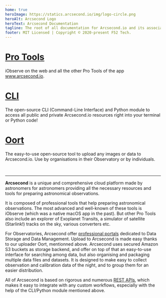 ```yaml
---
home: true 
heroImage: https://statics.arcsecond.io/img/logo-circle.png
heroAlt: Arcsecond Logo 
heroText: Arcsecond Documentation 
tagline: The root of all documentation for Arcsecond.io and its associated tools. 
footer: MIT Licensed | Copyright © 2020-present F52 Tech.
---
```


# [Pro Tools](https://docs.arcsecond.io/tools)

iObserve on the web and all the other Pro Tools of the app www.arcsecond.io.

# [CLI](https://docs.arcsecond.io/cli)

The open-source CLI (Command-Line Interface) and Python module to access all
public and private Arcsecond.io resources right into your terminal or Python
code!

# [Oort](https://docs.arcsecond.io/oort)

The easy-to-use open-source tool to upload any images or data to Arcsecond.io.
Use by organisations in their Observatory or by individuals.

<br/>

---

**Arcsecond** is a unique and comprehensive cloud platform made by 
astronomers for astronomers providing all the necessary resources and tools for 
preparing astronomical observations.

It is composed of professional tools that help preparing astronomical
observations. The most advanced and well-known of these tools is iObserve
(which was a native macOS app in the past). But other Pro Tools also include an
explorer of Exoplanet Transits, a simulator of satellite (Starlink!)
tracks on the sky, various converters etc.

For Observatories, Arcsecond offer 
[professional portals](https://www.arcsecond.io/portals) dedicated to Data
Storage and Data Management. Upload to Arcsecond is made easy thanks to our
uploader Oort, mentionned above. Arcsecond uses secured Amazon S3 buckets as
storage backend, and offer on top of that an easy-to-use interface for searching
among data, but also organising and packaging multiple data files and datasets.
It is designed to make easy to collect observation and calibration data of the
night, and to group them for an easier distribution.

All of Arcsecond is based on rigorous and numerous 
[REST APIs](https://en.wikipedia.org/wiki/Representational_state_transfer), 
which makes it easy to integrate with any custom workflows, especially with the
help of the CLI/Python module mentioned above.
